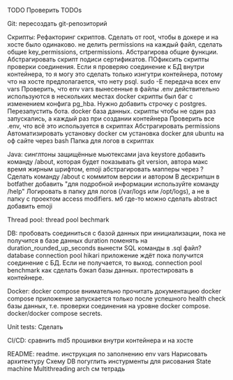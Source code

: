 TODO
Проверить TODOs

Git:
пересоздать git-репозиторий

Скрипты:
Рефакторинг скриптов. Сделать от root, чтобы в докере и на хосте было одинаково. не делить permissions на каждый файл, сделать общие key_permissions, crtpermissions. Абстрагирова общие функции. Абстрагировать скрипт подиси сертификатов. ПОфиксить скрипты проверки соединения. Если я проверяю соединение к БД внутри контейнера, то я могу это сделать только изнгутри контейнера, потому что на хосте предполагается, что нету psql.
sudo -E передача всех env vars
Проверить, что env vars вынесенные в файлы .env действительно используются в нескольких местах
docker скрипты был баг с изменением конфига pg_hba. Нужно добавить строчку с postgres. Перезапустить бота.
docker база данных. скрипты чтобы не один раз запускались, а каждый раз при создании контейнера
Проверить все .env, что всё это используется в скриптах
Абстрагировать permissions
Автоматизировать установку docker см установка docker для ubuntu на оф сайте через bash
Папка для логов в скриптах

Java:
синглтоны защищённые мьютексами
java keystore
добавить команду /about, которая будет показывать git version, автора
макс время жирным шрифтом, emoji
абстрагировать мапперы через <T>?
Сделать команду /about с коммитом версии и автором
В дескрипшн в botfather добавить "для подробной информации используйте команду /help"
Логировать в папку для логов (/var/logs или /opt/logs), а не в папку с проектом
access modifiers. мб где-то можно сделать abstract
добавить emoji

Thread pool:
thread pool bechmark

DB:
пробовать соединиться с базой данных при инициализации, пока не получится
в базе данных duration поменять на duration_rounded_up_seconds
вынести SQL команды в .sql файл?
database connection pool hikari
приложение ждёт пока получится соединение с БД. Если не получается, то выход.
connection pool benchmark
как сделать бэкап базы данных. протестировать в контейнере.

Docker:
docker compose внимательно прочитать документацию
docker compose приложение запускается только после успешного health check базы данных, т.е. проверки соединения на уровне docker compose.
docker/docker compose secrets.

Unit tests:
Сделать

CI/CD:
сравнить md5 прошивки внутри контейнера и на хосте

README:
readme. инструкция по заполнению env vars
Нарисовать архитектуру
Схему DB погуглить инстурменты для рисования
State machine
Multithreading arch
см тетрадь